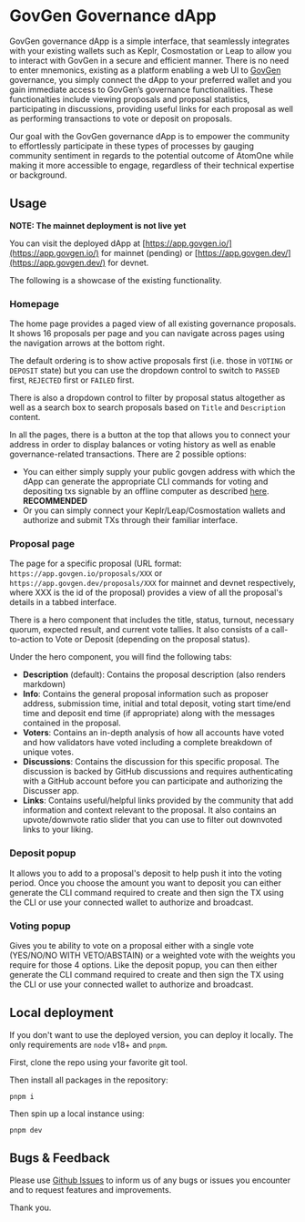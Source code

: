 # GovGen Governance dApp

GovGen governance dApp is a simple interface, that seamlessly integrates with your existing wallets such as Keplr, Cosmostation or Leap to allow you to interact with GovGen in a secure and efficient manner. There is no need to enter mnemonics, existing as a platform enabling a web UI to [GovGen](https://govgen.io) governance, you simply connect the dApp to your preferred wallet and you gain immediate access to GovGen’s governance functionalities. These functionalties include viewing proposals and proposal statistics, participating in discussions, providing useful links for each proposal as well as performing transactions to vote or deposit on proposals. 

Our goal with the GovGen governance dApp is to empower the community to effortlessly participate in these types of processes by gauging community sentiment in regards to the potential outcome of AtomOne while making it more accessible to engage, regardless of their technical expertise or background.

## Usage

**NOTE: The mainnet deployment is not live yet**

You can visit the deployed dApp at [https://app.govgen.io/](https://app.govgen.io/) for mainnet (pending) or [https://app.govgen.dev/](https://app.govgen.dev/) for devnet.

The following is a showcase of the existing functionality.

### Homepage

The home page provides a paged view of all existing governance proposals. It shows 16 proposals per page and you can navigate across pages using the navigation arrows at the bottom right.

The default ordering is to show active proposals first (i.e. those in `VOTING` or `DEPOSIT` state) but you can use the dropdown control to switch to `PASSED` first, `REJECTED` first or `FAILED` first.

There is also a dropdown control to filter by proposal status altogether as well as a search box to search proposals based on `Title` and `Description` content.

In all the pages, there is a button at the top that allows you to connect your address in order to display balances or voting history as well as enable governance-related transactions. There are 2 possible options:
- You can either simply supply your public govgen address with which the dApp can generate the appropriate CLI commands for voting and depositing txs signable by an offline computer as described [here](https://github.com/atomone-hub/govgen-proposals/blob/main/submit-tx-securely.md). **RECOMMENDED**
- Or you can simply connect your Keplr/Leap/Cosmostation wallets and authorize and submit TXs through their familiar interface.

### Proposal page

The page for a specific proposal (URL format: `https://app.govgen.io/proposals/XXX` or `https://app.govgen.dev/proposals/XXX` for mainnet and devnet respectively, where XXX is the id of the proposal) provides a view of all the proposal's details in a tabbed interface.

There is a hero component that includes the title, status, turnout, necessary quorum, expected result, and current vote tallies. It also consists of a call-to-action to Vote or Deposit (depending on the proposal status).

Under the hero component, you will find the following tabs:

- **Description** (default): Contains the proposal description (also renders markdown)
- **Info**: Contains the general proposal information such as proposer address, submission time, initial and total deposit, voting start time/end time and deposit end time (if appropriate) along with the messages contained in the proposal.
- **Voters**: Contains an in-depth analysis of how all accounts have voted and how validators have voted including a complete breakdown of unique votes.
- **Discussions**: Contains the discussion for this specific proposal. The discussion is backed by GitHub discussions and requires authenticating with a GitHub account before you can participate and authorizing the Discusser app.
- **Links**: Contains useful/helpful links provided by the community that add information and context relevant to the proposal. It also contains an upvote/downvote ratio slider that you can use to filter out downvoted links to your liking.

### Deposit popup

It allows you to add to a proposal's deposit to help push it into the voting period. Once you choose the amount you want to deposit you can either generate the CLI command required to create and then sign the TX using the CLI or use your connected wallet to authorize and broadcast.

### Voting popup

Gives you te ability to vote on a proposal either with a single vote (YES/NO/NO WITH VETO/ABSTAIN) or a weighted vote with the weights you require for those 4 options. Like the deposit popup, you can then either generate the CLI command required to create and then sign the TX using the CLI or use your connected wallet to authorize and broadcast.

## Local deployment

If you don't want to use the deployed version, you can deploy it locally. The only requirements are `node` v18+ and `pnpm`.

First, clone the repo using your favorite git tool.

Then install all packages in the repository:

```
pnpm i
```

Then spin up a local instance using:

```
pnpm dev
```

## Bugs & Feedback

Please use [Github Issues](https://github.com/allinbits/govgen-governance-dapp/issues) to inform us of any bugs or issues you encounter and to request features and improvements.

Thank you.